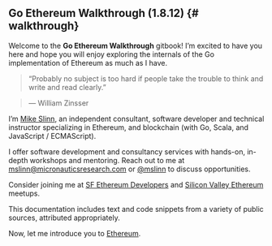 ## Go Ethereum Walkthrough \(1.8.12\) {# walkthrough}

Welcome to the **Go Ethereum Walkthrough** gitbook! I’m excited to have you here and hope you will enjoy exploring the internals of the Go implementation of Ethereum as much as I have.

> “Probably no subject is too hard if people take the trouble to think and write and read clearly.” 

> &mdash; William Zinsser

I’m [Mike Slinn](https://www.micronauticsresearch.com/#people), an independent consultant, software developer and technical instructor specializing in Ethereum, and blockchain \(with Go, Scala, and JavaScript / ECMAScript\).

I offer software development and consultancy services with hands-on, in-depth workshops and mentoring. Reach out to me at [mslinn@micronauticsresearch.com](mailto:mslinn@micronauticsresearch.com) or [@mslinn](https://twitter.com/mslinn) to discuss opportunities.

Consider joining me at [SF Ethereum Developers](https://www.meetup.com/SF-Ethereum-Developers/) and [Silicon Valley Ethereum](https://www.meetup.com/EthereumSiliconValley/) meetups.

This documentation includes text and code snippets from a variety of public sources, attributed appropriately.

Now, let me introduce you to [Ethereum](/overview.md).

